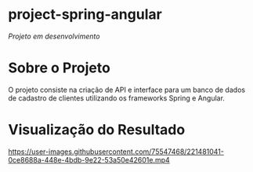 # project-spring-angular

<i>Projeto em desenvolvimento</i>

# Sobre o Projeto

O projeto consiste na criação de API e interface para um banco de dados de cadastro de clientes utilizando os frameworks Spring e Angular.

# Visualização do Resultado



https://user-images.githubusercontent.com/75547468/221481041-0ce8688a-448e-4bdb-9e22-53a50e42601e.mp4

